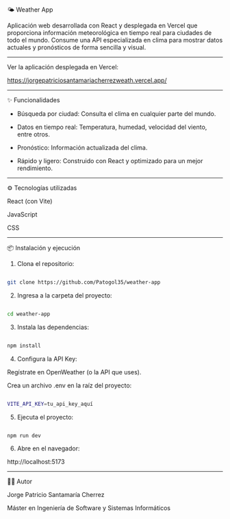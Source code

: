🌤 Weather App

Aplicación web desarrollada con React y desplegada en Vercel que proporciona información meteorológica en tiempo real para ciudades de todo el mundo.
Consume una API especializada en clima para mostrar datos actuales y pronósticos de forma sencilla y visual.

---

Ver la aplicación desplegada en Vercel:

https://jorgepatriciosantamariacherrezweath.vercel.app/

---

✨ Funcionalidades

- Búsqueda por ciudad: Consulta el clima en cualquier parte del mundo.

- Datos en tiempo real: Temperatura, humedad, velocidad del viento, entre otros.

- Pronóstico: Información actualizada del clima.


- Rápido y ligero: Construido con React y optimizado para un mejor rendimiento.

--- 

⚙️ Tecnologías utilizadas

React (con Vite)

JavaScript

CSS

---

📦 Instalación y ejecución 

1. Clona el repositorio:

```bash

git clone https://github.com/Patogol35/weather-app
```


2. Ingresa a la carpeta del proyecto:

```bash

cd weather-app

```


3. Instala las dependencias:

```bash

npm install

```


4. Configura la API Key:

Regístrate en OpenWeather (o la API que uses).

Crea un archivo .env en la raíz del proyecto:

```bash

VITE_API_KEY=tu_api_key_aquí

```

5. Ejecuta el proyecto:

```bash

npm run dev

```


6. Abre en el navegador:
  
http://localhost:5173


---

👨‍💻 Autor

Jorge Patricio Santamaría Cherrez

Máster en Ingeniería de Software y Sistemas Informáticos

